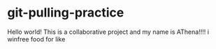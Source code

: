 # git-pulling-practice

Hello world! This is a collaborative project and my name is AThena!!!! i winfree 
food
for like